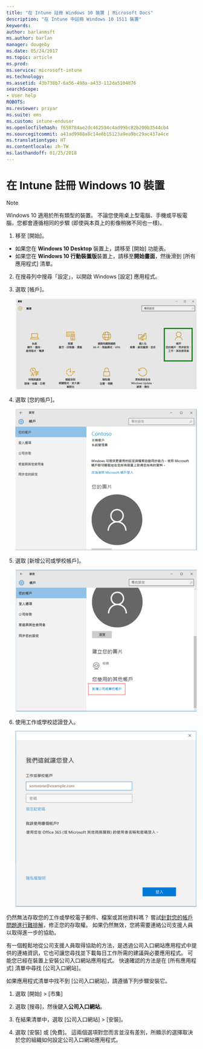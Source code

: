 ```yaml
---
title: "在 Intune 註冊 Windows 10 裝置 | Microsoft Docs"
description: "在 Intune 中註冊 Windows 10 1511 裝置"
keywords: 
author: barlanmsft
ms.author: barlan
manager: dougeby
ms.date: 05/24/2017
ms.topic: article
ms.prod: 
ms.service: microsoft-intune
ms.technology: 
ms.assetid: 43b738b7-6a56-498a-a433-112da5104876
searchScope:
- User help
ROBOTS: 
ms.reviewer: priyar
ms.suite: ems
ms.custom: intune-enduser
ms.openlocfilehash: f658784ae2dc462594c4ad99bc82b200b3544cb4
ms.sourcegitcommit: a41ad9988a8c14e6b15123a9ea9bc29ac437a4ce
ms.translationtype: HT
ms.contentlocale: zh-TW
ms.lasthandoff: 01/25/2018
---
```

# <a name="enroll-your-windows-10-device-in-intune"></a>在 Intune 註冊 Windows 10 裝置

  > [!NOTE]
  > Windows 10 適用於所有類型的裝置。 不論您使用桌上型電腦、手機或平板電腦，您都會遵循相同的步驟 (即使與本頁上的影像稍微不同也一樣)。

1.  移至 [開始]。

  - 如果您在 **Windows 10 Desktop** 裝置上，請移至 [開始] 功能表。
  - 如果您在 **Windows 10 行動裝置版**裝置上，請移至**開始畫面**，然後滑到 [所有應用程式] 清單。

2. 在搜尋列中搜尋「設定」，以開啟 Windows [設定] 應用程式。

3. 選取 [帳戶]。

    ![前往 [設定] 與 [帳戶]](./media/W10-enroll-1-settings-accounts.png)

4. 選取 [您的帳戶]。

    ![選取 [您的帳戶]](./media/W10-enroll-2-accounts-your-account.png)

5. 選取 [新增公司或學校帳戶]。

    ![選取 [新增公司或學校帳戶]](./media/w10-enroll-3-add-work-school-acct.png)

6. 使用工作或學校認證登入。

    ![登入](./media/W10-enroll-4-sign-in.png)

仍然無法存取您的工作或學校電子郵件、檔案或其他資料嗎？ 嘗試[針對您的帳戶問題進行難排解](troubleshoot-your-windows-10-device-windows.md#troubleshooting-steps-to-follow-if-you-see-your-account)，修正您的存取權。 如果仍然無效，您將需要連絡公司支援人員以取得進一步的協助。

有一個輕鬆地從公司支援人員取得協助的方法，是透過公司入口網站應用程式中提供的連絡資訊，它也可讓您尋找並下載每日工作所需的建議與必要應用程式。 可能您已經在裝置上安裝公司入口網站應用程式。 快速確認的方法是在 [所有應用程式] 清單中尋找 [公司入口網站]。

如果應用程式清單中找不到 [公司入口網站]，請遵循下列步驟安裝它。

1. 選取 [開始] > [市集]

2. 選取 [搜尋]，然後鍵入**公司入口網站**。

3. 在結果清單中，選取 [公司入口網站] > [安裝]。

4. 選取 [安裝] 或 [免費]。 這兩個選項對您而言並沒有差別，所顯示的選擇取決於您的組織如何設定公司入口網站應用程式。
